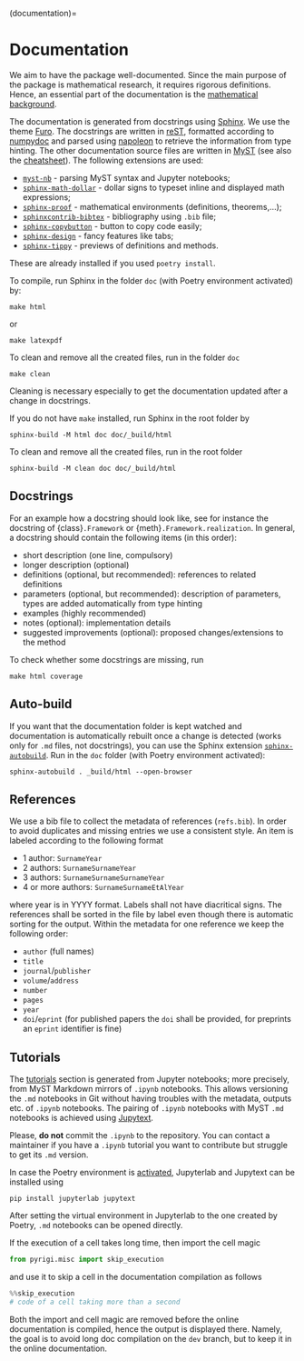 (documentation)=
# Documentation

We aim to have the package well-documented.
Since the main purpose of the package is mathematical research,
it requires rigorous definitions.
Hence, an essential part of the documentation is the
[mathematical background](#definitions).

The documentation is generated from docstrings using [Sphinx](https://www.sphinx-doc.org).
We use the theme [Furo](https://github.com/pradyunsg/furo).
The docstrings are written in [reST](https://www.sphinx-doc.org/en/master/usage/restructuredtext/index.html),
formatted according to [numpydoc](https://numpydoc.readthedocs.io/en/latest/format.html)
and parsed using [napoleon](https://sphinxcontrib-napoleon.readthedocs.io/)
to retrieve the information from type hinting.
The other documentation source files are written in [MyST](https://myst-parser.readthedocs.io/)
(see also the [cheatsheet](cheatsheet)).
The following extensions are used:
 - [`myst-nb`](https://myst-nb.readthedocs.io/) - parsing MyST syntax and Jupyter notebooks;
 - [`sphinx-math-dollar`](https://www.sympy.org/sphinx-math-dollar/) - dollar signs to typeset inline and displayed math expressions;
 - [`sphinx-proof`](https://sphinx-proof.readthedocs.io) - mathematical environments (definitions, theorems,...);
 - [`sphinxcontrib-bibtex`](https://sphinxcontrib-bibtex.readthedocs.io) - bibliography using `.bib` file;
 - [`sphinx-copybutton`](https://sphinx-copybutton.readthedocs.io) - button to copy code easily;
 - [`sphinx-design`](https://sphinx-design.readthedocs.io) - fancy features like tabs;
 - [`sphinx-tippy`](https://sphinx-tippy.readthedocs.io/en/latest/) - previews of definitions and methods.

These are already installed if you used `poetry install`.

To compile, run Sphinx in the folder `doc` (with Poetry environment activated) by:
```
make html
```
or
```
make latexpdf
```

To clean and remove all the created files, run in the folder `doc`
```
make clean
```
Cleaning is necessary especially to get the documentation updated
after a change in docstrings.

If you do not have `make` installed, run Sphinx in the root folder by
```
sphinx-build -M html doc doc/_build/html
```
To clean and remove all the created files, run in the root folder
```
sphinx-build -M clean doc doc/_build/html
```

## Docstrings

For an example how a docstring should look like,
see for instance the docstring of {class}`.Framework`
or {meth}`.Framework.realization`.
In general, a docstring should contain the following items (in this order):
 - short description (one line, compulsory)
 - longer description (optional)
 - definitions (optional, but recommended): references to related definitions
 - parameters (optional, but recommended): description of parameters, types are added automatically from type hinting
 - examples (highly recommended)
 - notes (optional): implementation details
 - suggested improvements (optional): proposed changes/extensions to the method

To check whether some docstrings are missing, run
```
make html coverage
```

## Auto-build

If you want that the documentation folder is kept watched and documentation is automatically rebuilt once a change is detected (works only for `.md` files, not docstrings), you can use the Sphinx extension [`sphinx-autobuild`](https://github.com/sphinx-doc/sphinx-autobuild).
Run in the `doc` folder (with Poetry environment activated):
```
sphinx-autobuild . _build/html --open-browser
```

## References
We use a bib file to collect the metadata of references (`refs.bib`).
In order to avoid duplicates and missing entries we use a consistent style.
An item is labeled according to the following format
 - 1 author: `SurnameYear`
 - 2 authors: `SurnameSurnameYear`
 - 3 authors: `SurnameSurnameSurnameYear`
 - 4 or more authors: `SurnameSurnameEtAlYear`

where year is in YYYY format. Labels shall not have diacritical signs.
The references shall be sorted in the file by label even though there is automatic sorting for the output.
Within the metadata for one reference we keep the following order:
 - `author` (full names)
 - `title`
 - `journal`/`publisher`
 - `volume`/`address`
 - `number`
 - `pages`
 - `year`
 - `doi`/`eprint` (for published papers the `doi` shall be provided, for preprints an `eprint` identifier is fine)

## Tutorials

The [tutorials](#tutorials) section is generated from Jupyter notebooks;
more precisely, from MyST Markdown mirrors of `.ipynb` notebooks.
This allows versioning the `.md` notebooks in Git without having troubles with the metadata, outputs etc. of `.ipynb` notebooks.
The pairing of `.ipynb` notebooks with MyST `.md` notebooks
is achieved using [Jupytext](https://jupytext.readthedocs.io/en/latest/index.html).

Please, **do not** commit the `.ipynb` to the repository.
You can contact a maintainer if you have a `.ipynb` tutorial
you want to contribute but struggle to get its `.md` version.


In case the Poetry environment is [activated](dependencies), Jupyterlab and Jupytext
can be installed using
```
pip install jupyterlab jupytext
```
After setting the virtual environment in Jupyterlab to the one created
by Poetry, `.md` notebooks can be opened directly.

If the execution of a cell takes long time,
then import the cell magic

```python
from pyrigi.misc import skip_execution
```

and use it to skip a cell in the documentation compilation as follows

```python
%%skip_execution
# code of a cell taking more than a second
```

Both the import and cell magic are removed before the online documentation is compiled,
hence the output is displayed there.
Namely, the goal is to avoid long doc compilation on the `dev` branch,
but to keep it in the online documentation.

